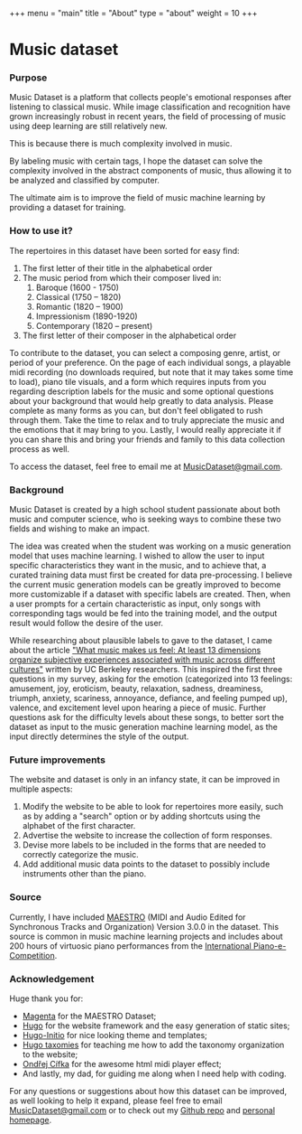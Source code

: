 +++
menu = "main"
title = "About"
type = "about"
weight = 10
+++

# Music dataset

### Purpose
Music Dataset is a platform that collects people's emotional responses after listening to classical music. While image classification and recognition have grown increasingly robust in recent years, the field of processing of music using deep learning are still relatively new.

This is because there is much complexity involved in music. 

By labeling music with certain tags, I hope the dataset can solve the complexity involved in the abstract components of music, thus allowing it to be analyzed and classified by computer.

The ultimate aim is to improve the field of music machine learning by providing a dataset for training.

### How to use it?
The repertoires in this dataset have been sorted for easy find:
1. The first letter of their title in the alphabetical order
2. The music period from which their composer lived in:
   1. Baroque (1600 - 1750)
   2. Classical (1750 – 1820)
   3. Romantic (1820 – 1900)
   4. Impressionism (1890-1920)
   5. Contemporary (1820 – present)
3. The first letter of their composer in the alphabetical order

To contribute to the dataset, you can select a composing genre, artist, or period of your preference. On the page of each individual songs, a playable midi recording (no downloads required, but note that it may takes some time to load), piano tile visuals, and a form which requires inputs from you regarding description labels for the music and some optional questions about your background that would help greatly to data analysis. Please complete as many forms as you can, but don't feel obligated to rush through them. Take the time to relax and to truly appreciate the music and the emotions that it may bring to you. Lastly, I would really appreciate it if you can share this and bring your friends and family to this data collection process as well.

To access the dataset, feel free to email me at MusicDataset@gmail.com.

### Background
Music Dataset is created by a high school student passionate about both music and computer science, who is seeking ways to combine these two fields and wishing to make an impact.

The idea was created when the student was working on a music generation model that uses machine learning. I wished to allow the user to input specific characteristics they want in the music, and to achieve that, a curated training data must first be created for data pre-processing. I believe the current music generation models can be greatly improved to become more customizable if a dataset with specific labels are created. Then, when a user prompts for a certain characteristic as input, only songs with corresponding tags would be fed into the training model, and the output result would follow the desire of the user.

While researching about plausible labels to gave to the dataset, I came about the article ["What music makes us feel: At least 13 dimensions organize subjective experiences associated with music across different cultures"](https://www.pnas.org/content/117/4/1924) written by UC Berkeley researchers. This inspired the first three questions in my survey, asking for the emotion (categorized into 13 feelings: amusement, joy, eroticism, beauty, relaxation, sadness, dreaminess, triumph, anxiety, scariness, annoyance, defiance, and feeling pumped up), valence, and excitement level upon hearing a piece of music. Further questions ask for the difficulty levels about these songs, to better sort the dataset as input to the music generation machine learning model, as the input directly determines the style of the output.

[comment]: <like piano, evokes emotion, how this project's idea was started, why not name it music net?>


### Future improvements
The website and dataset is only in an infancy state, it can be improved in multiple aspects:
1. Modify the website to be able to look for repertoires more easily, such as by adding a "search" option or by adding shortcuts using the alphabet of the first character.
2. Advertise the website to increase the collection of form responses.
3. Devise more labels to be included in the forms that are needed to correctly categorize the music.
4. Add additional music data points to the dataset to possibly include instruments other than the piano.


### Source
Currently, I have included [MAESTRO](https://magenta.tensorflow.org/datasets/maestro) (MIDI and Audio Edited for Synchronous Tracks and Organization) Version 3.0.0 in the dataset. This source is common in music machine learning projects and includes about 200 hours of virtuosic piano performances from the [International Piano-e-Competition](https://piano-e-competition.com).


### Acknowledgement
Huge thank you for:
* [Magenta](https://magenta.tensorflow.org/datasets/maestro) for the MAESTRO Dataset;
* [Hugo](https://gohugo.io/) for the website framework and the easy generation of static sites;
* [Hugo-Initio](https://github.com/miguelsimoni/hugo-initio) for nice looking theme and templates;
* [Hugo taxomies](https://github.com/guayom/hugo-taxonomies) for teaching me how to add the taxonomy organization to the website;
* [Ondřej Cífka](https://github.com/cifkao/html-midi-player) for the awesome html midi player effect;
* And lastly, my dad, for guiding me along when I need help with coding.

For any questions or suggestions about how this dataset can be improved, as well looking to help it expand, please feel free to email MusicDataset@gmail.com or to check out my [Github repo](https://github.com/MusicDataset/MusicDataset.github.io) and [personal homepage](https://ireneyrzd.github.io/).
